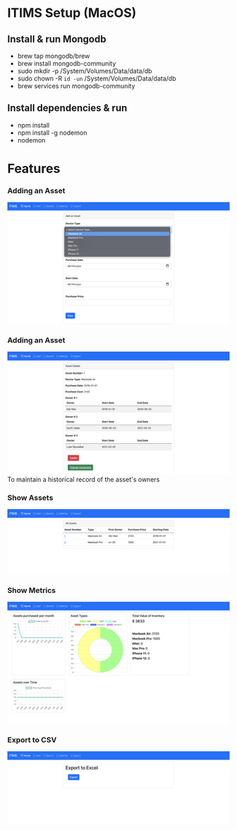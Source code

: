 # ITIMS Setup (MacOS)
## Install & run Mongodb
* brew tap mongodb/brew
* brew install mongodb-community
* sudo mkdir -p /System/Volumes/Data/data/db
* sudo chown -R `id -un` /System/Volumes/Data/data/db
* brew services run mongodb-community

## Install dependencies & run
* npm install
* npm install -g nodemon
* nodemon

# Features
### Adding an Asset
![Add Asset](/README_img/add_asset.png)

### Adding an Asset
![Add History](/README_img/asset_history.png)
To maintain a historical record of the asset's owners

### Show Assets
![Show Assets](/README_img/show_assets.png)

### Show Metrics
![Show Metrics](/README_img/show_metrics.png)

### Export to CSV
![Export to CSV](/README_img/export_to_csv.png)
